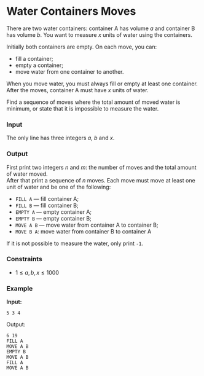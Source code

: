 # Water Containers Moves

There are two water containers: container A has volume $a$ and container B has volume $b$. You want to measure $x$ units
of water using the containers.

Initially both containers are empty. On each move, you can:

- fill a container;
- empty a container;
- move water from one container to another.

When you move water, you must always fill or empty at least one container. After the moves, container A must have $x$
units of water.

Find a sequence of moves where the total amount of moved water is minimum, or state that it is impossible to measure the
water.

### Input

The only line has three integers $a$, $b$ and $x$.

### Output

First print two integers $n$ and $m$: the number of moves and the total amount of water moved.  
After that print a sequence of $n$ moves. Each move must move at least one unit of water and be one of the following:

- `FILL A` — fill container A;
- `FILL B` — fill container B;
- `EMPTY A` — empty container A;
- `EMPTY B` — empty container B;
- `MOVE A B` — move water from container A to container B;
- `MOVE B A`: move water from container B to container A

If it is not possible to measure the water, only print `-1`.

### Constraints

* $1 \le a, b, x \le 1000$

### Example

**Input:**

```
5 3 4
```

Output:

```
6 19
FILL A
MOVE A B
EMPTY B
MOVE A B
FILL A
MOVE A B
```
